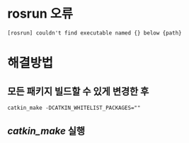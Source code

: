 # rosrun 오류
```
[rosrun] couldn't find executable named {} below {path}
```

# 해결방법
## 모든 패키지 빌드할 수 있게 변경한 후
```
catkin_make -DCATKIN_WHITELIST_PACKAGES=""
```
## *catkin_make* 실행
